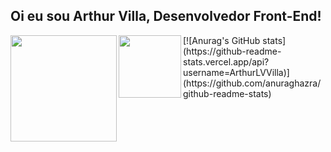 ## Oi eu sou Arthur Villa, Desenvolvedor Front-End!
<img align="left" height="170px" src="https://github-readme-stats.vercel.app/api?username=ArthurLVVilla&count_private=true&show_icons=true&theme=dracula" />

<img align="left" height="100px" src="https://github-readme-stats.vercel.app/api/top-langs/?username=ArthurLVVilla&layout=compact&theme=dracula&langs_count=8" />
[![Anurag's GitHub stats](https://github-readme-stats.vercel.app/api?username=ArthurLVVilla)](https://github.com/anuraghazra/github-readme-stats)
